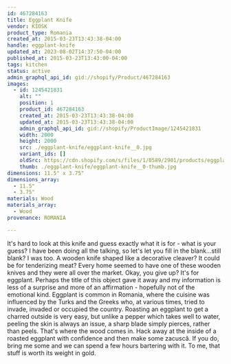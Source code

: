 ```yaml
---
id: 467284163
title: Eggplant Knife
vendor: KIOSK
product_type: Romania
created_at: 2015-03-23T13:43:38-04:00
handle: eggplant-knife
updated_at: 2023-08-02T14:37:50-04:00
published_at: 2015-03-23T13:43:00-04:00
tags: kitchen
status: active
admin_graphql_api_id: gid://shopify/Product/467284163
images:
  - id: 1245421831
    alt: ""
    position: 1
    product_id: 467284163
    created_at: 2015-03-23T13:43:38-04:00
    updated_at: 2015-03-23T13:43:38-04:00
    admin_graphql_api_id: gid://shopify/ProductImage/1245421831
    width: 2000
    height: 2000
    src: ./eggplant-knife/eggplant-knife__0.jpg
    variant_ids: []
    oldSrc: https://cdn.shopify.com/s/files/1/0589/2901/products/eggplant_knife.jpeg?v=1427132618
    thumb: ./eggplant-knife/eggplant-knife__0-thumb.jpg
dimensions: 11.5" x 3.75"
dimensions_array:
  - 11.5"
  - 3.75"
materials: Wood
materials_array:
  - Wood
provenance: ROMANIA

---
```


It's hard to look at this knife and guess exactly what it is for \- what is your guess? I have been doing all the talking, so let's let you fill in the blank...still blank? I was too. A wooden knife shaped like a decorative cleaver? It could be for tenderizing meat? Every home seemed to have one of these wooden knives and they were all over the market. Okay, you give up? It's for eggplant. Perhaps the title of this object gave it away and my information is less of a surprise and more of an affirmation \- hopefully not of the emotional kind. Eggplant is common in Romania, where the cuisine was influenced by the Turks and the Greeks who, at various times, tried to invade, invaded or occupied the country. Roasting an eggplant to get a charred outside is very easy, but unlike a pepper which takes well to water, peeling the skin is always an issue, a sharp blade simply pierces, rather than peels. That's where the wood comes in. Hack away at the inside of a roasted eggplant with confidence and then make some zacuscă. If you do, bring me some and we can spend a few hours bartering with it. To me, that stuff is worth its weight in gold.